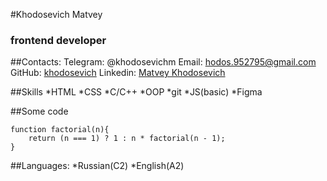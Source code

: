 #Khodosevich Matvey
### **frontend developer**

##Contacts:
Telegram: @khodosevichm
Email: hodos.952795@gmail.com
GitHub: [khodosevich](https://github.com/khodosevich)
Linkedin: [Matvey Khodosevich](https://www.linkedin.com/in/matvey-khodosevich-30b2a7239/)

##Skills
*HTML
*CSS
*C/C++
*OOP
*git
*JS(basic)
*Figma


##Some code

```
function factorial(n){
    return (n === 1) ? 1 : n * factorial(n - 1);
}

```

##Languages:
*Russian(C2)
*English(A2)